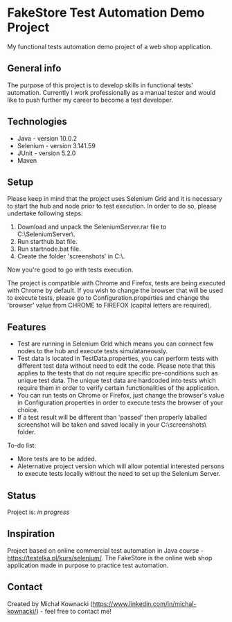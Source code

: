 # FakeStore Test Automation Demo Project
My functional tests automation demo project of a web shop application.

## General info
The purpose of this project is to develop skills in functional tests' automation. Currently I work professionally as a manual tester and
 would like to push further my career to become a test developer.

## Technologies
* Java - version 10.0.2
* Selenium - version 3.141.59
* JUnit - version 5.2.0
* Maven

## Setup
Please keep in mind that the project uses Selenium Grid and it is necessary to start the hub and node prior to test execution. In order to do so, please undertake following steps:

1. Download and unpack the SeleniumServer.rar file to C:\SeleniumServer\\.  
2. Run starthub.bat file.  
3. Run startnode.bat file.  
4. Create the folder 'screenshots' in C:\\.
	
Now you're good to go with tests execution.

The project is compatible with Chrome and Firefox, tests are being executed with Chrome by default. If you wish to change the browser that will be used to execute tests,
 please go to Configuration.properties and change the 'browser' value from CHROME to FIREFOX (capital letters are required).


## Features
* Test are running in Selenium Grid which means you can connect few nodes to the hub and execute tests simulataneously.
* Test data is located in TestData.properties, you can perform tests with different test data without need to edit the code. Please note that this applies to the tests that do not require specific pre-conditions such as unique test data. 
The unique test data are hardcoded into tests which require them in order to verify certain functionalities of the application.
* You can run tests on Chrome or Firefox, just change the browser's value in Configuration.properties in order to execute tests the browser of your choice.
* If a test result will be different than 'passed' then properly laballed screenshot will be taken and saved locally in your C:\screenshots\ folder.

To-do list:
* More tests are to be added.
* Aleternative project version which will allow potential interested persons to execute tests locally without the need to set up the Selenium Server.

## Status
Project is: _in progress_

## Inspiration
Project based on online commercial test automation in Java course - https://testelka.pl/kurs/selenium/. The FakeStore is the online web shop application made in purpose to practice test automation.

## Contact
Created by Michał Kownacki (https://www.linkedin.com/in/michal-kownacki/) - feel free to contact me!

